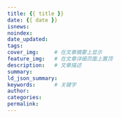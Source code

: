 ```yaml
---
title: {{ title }}
date: {{ date }}
isnews:
noindex:
date_updated:
tags:
cover_img:     # 在文章摘要上显示
feature_img:   # 在文章详细页面上置顶
description:   # 文章描述
summary:
ld_json_summary:
keywords:      # 关键字
author:
categories:
permalink:
---
```

